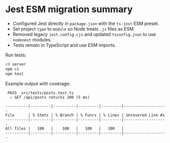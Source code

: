 # Jest ESM migration summary

- Configured Jest directly in `package.json` with the `ts-jest` ESM preset.
- Set project `type` to `module` so Node treats `.js` files as ESM.
- Removed legacy `jest.config.cjs` and updated `tsconfig.json` to use `nodenext` modules.
- Tests remain in TypeScript and use ESM imports.

Run tests:
```bash
cd server
npm ci
npm test
```

Example output with coverage:
```
 PASS  src/tests/posts.test.ts
  ✓ GET /api/posts returns 200 (5 ms)

----------|---------|----------|---------|---------|-------------------
File      | % Stmts | % Branch | % Funcs | % Lines | Uncovered Line #s 
----------|---------|----------|---------|---------|-------------------
All files |   100   |    100   |   100   |   100   |
----------|---------|----------|---------|---------|-------------------
```
